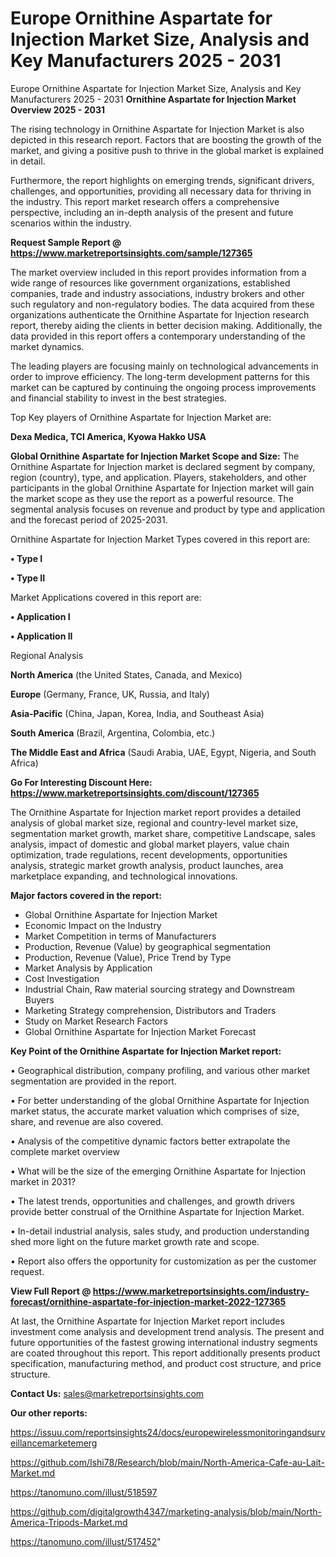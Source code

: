 # Europe Ornithine Aspartate for Injection Market Size, Analysis and Key Manufacturers 2025 - 2031
 Europe Ornithine Aspartate for Injection Market Size, Analysis and Key Manufacturers 2025 - 2031
<Strong> Ornithine Aspartate for Injection Market Overview 2025 - 2031</strong>

The rising technology in Ornithine Aspartate for Injection Market is also depicted in this research report. Factors that are boosting the growth of the market, and giving a positive push to thrive in the global market is explained in detail.

Furthermore, the report highlights on emerging trends, significant drivers, challenges, and opportunities, providing all necessary data for thriving in the industry. This report market research offers a comprehensive perspective, including an in-depth analysis of the present and future scenarios within the industry.

<strong>Request Sample Report @ <a href=https://www.marketreportsinsights.com/sample/127365>https://www.marketreportsinsights.com/sample/127365</a></strong>

The market overview included in this report provides information from a wide range of resources like government organizations, established companies, trade and industry associations, industry brokers and other such regulatory and non-regulatory bodies. The data acquired from these organizations authenticate the Ornithine Aspartate for Injection research report, thereby aiding the clients in better decision making. Additionally, the data provided in this report offers a contemporary understanding of the market dynamics.

The leading players are focusing mainly on technological advancements in order to improve efficiency. The long-term development patterns for this market can be captured by continuing the ongoing process improvements and financial stability to invest in the best strategies.

Top Key players of Ornithine Aspartate for Injection Market are:

<strong>Dexa Medica, TCI America, Kyowa Hakko USA</strong>

<strong><b>Global Ornithine Aspartate for Injection Market Scope and Size:</b></strong>
The Ornithine Aspartate for Injection market is declared segment by company, region (country), type, and application. Players, stakeholders, and other participants in the global Ornithine Aspartate for Injection market will gain the market scope as they use the report as a powerful resource. The segmental analysis focuses on revenue and product by type and application and the forecast period of 2025-2031.

Ornithine Aspartate for Injection Market Types covered in this report are:

<strong>• Type I

• Type II</strong>

Market Applications covered in this report are:

<strong>• Application I

• Application II</strong> 

Regional Analysis

<strong>North America</strong> (the United States, Canada, and Mexico)

<strong>Europe</strong> (Germany, France, UK, Russia, and Italy)

<strong>Asia-Pacific</strong> (China, Japan, Korea, India, and Southeast Asia)

<strong>South America</strong> (Brazil, Argentina, Colombia, etc.)

<strong>The Middle East and Africa</strong> (Saudi Arabia, UAE, Egypt, Nigeria, and South Africa)

<strong>Go For Interesting Discount Here: <a href=https://www.marketreportsinsights.com/discount/127365>https://www.marketreportsinsights.com/discount/127365</a></strong>

The Ornithine Aspartate for Injection market report provides a detailed analysis of global market size, regional and country-level market size, segmentation market growth, market share, competitive Landscape, sales analysis, impact of domestic and global market players, value chain optimization, trade regulations, recent developments, opportunities analysis, strategic market growth analysis, product launches, area marketplace expanding, and technological innovations.

<strong><b>Major factors covered in the report:</b></strong>
<ul>
  <li>Global Ornithine Aspartate for Injection Market </li>
  <li>Economic Impact on the Industry</li>
  <li>Market Competition in terms of Manufacturers</li>
  <li>Production, Revenue (Value) by geographical segmentation</li>
  <li>Production, Revenue (Value), Price Trend by Type</li>
  <li>Market Analysis by Application</li>
  <li>Cost Investigation</li>
  <li>Industrial Chain, Raw material sourcing strategy and Downstream Buyers</li>
  <li>Marketing Strategy comprehension, Distributors and Traders</li>
  <li>Study on Market Research Factors</li>
  <li>Global Ornithine Aspartate for Injection Market Forecast</li>
</ul>

<strong><b>Key Point of the Ornithine Aspartate for Injection Market report:</b></strong>

• Geographical distribution, company profiling, and various other market segmentation are provided in the report.

• For better understanding of the global Ornithine Aspartate for Injection market status, the accurate market valuation which comprises of size, share, and revenue are also covered.

• Analysis of the competitive dynamic factors better extrapolate the complete market overview

• What will be the size of the emerging Ornithine Aspartate for Injection market in 2031?

• The latest trends, opportunities and challenges, and growth drivers provide better construal of the Ornithine Aspartate for Injection Market.

• In-detail industrial analysis, sales study, and production understanding shed more light on the future market growth rate and scope.

• Report also offers the opportunity for customization as per the customer request.

<strong><b>View Full Report @ <a href=https://www.marketreportsinsights.com/industry-forecast/ornithine-aspartate-for-injection-market-2022-127365>https://www.marketreportsinsights.com/industry-forecast/ornithine-aspartate-for-injection-market-2022-127365</a></b></strong>


At last, the Ornithine Aspartate for Injection Market report includes investment come analysis and development trend analysis. The present and future opportunities of the fastest growing international industry segments are coated throughout this report. This report additionally presents product specification, manufacturing method, and product cost structure, and price structure.

<strong>Contact Us:</strong>
sales@marketreportsinsights.com

<strong>Our other reports:</strong>

<a href=https://issuu.com/reportsinsights24/docs/europewirelessmonitoringandsurveillancemarketemerg>https://issuu.com/reportsinsights24/docs/europewirelessmonitoringandsurveillancemarketemerg</a>

<a href=https://github.com/Ishi78/Research/blob/main/North-America-Cafe-au-Lait-Market.md>https://github.com/Ishi78/Research/blob/main/North-America-Cafe-au-Lait-Market.md</a>

<a href=https://tanomuno.com/illust/518597>https://tanomuno.com/illust/518597</a>

<a href=https://github.com/digitalgrowth4347/marketing-analysis/blob/main/North-America-Tripods-Market.md>https://github.com/digitalgrowth4347/marketing-analysis/blob/main/North-America-Tripods-Market.md</a>

<a href=https://tanomuno.com/illust/517452>https://tanomuno.com/illust/517452</a>"

